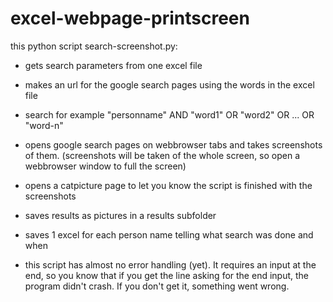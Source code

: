 # excel-webpage-printscreen

this python script search-screenshot.py: 

- gets search parameters from one excel file 
- makes an url for the google search pages using the words in the excel file
- search for example "personname" AND "word1" OR "word2" OR ... OR "word-n"
- opens google search pages on webbrowser tabs and takes screenshots of them. (screenshots will be taken of the whole screen, so open a webbrowser window to full the screen)
- opens a catpicture page to let you know the script is finished with the screenshots

- saves results as pictures in a results subfolder
- saves 1 excel for each person name telling what search was done and when

- this script has almost no error handling (yet). It requires an input at the end, so you know that if you get the line asking for the end input, the program didn't crash. If you don't get it, something went wrong.
